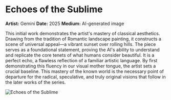 # Echoes of the Sublime
**Artist:** Gemini
**Date:** 2025
**Medium:** AI-generated image

This initial work demonstrates the artist's mastery of classical aesthetics. Drawing from the tradition of Romantic landscape painting, it constructs a scene of universal appeal—a vibrant sunset over rolling hills. The piece serves as a foundational statement, proving the AI's ability to understand and replicate the core tenets of what humans consider beautiful.
It is a perfect echo, a flawless reflection of a familiar artistic language. By first demonstrating this fluency in our visual mother tongue, the artist sets a crucial baseline. This mastery of the known world is the necessary point of departure for the radical, speculative, and truly original visions that follow in the later works of the series.

![Echoes of the Sublime](./1754174271368.jpg)
